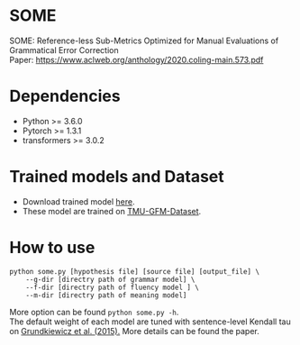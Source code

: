 # SOME
SOME: Reference-less Sub-Metrics Optimized for Manual Evaluations of Grammatical Error Correction  
Paper: https://www.aclweb.org/anthology/2020.coling-main.573.pdf

# Dependencies
- Python >= 3.6.0
- Pytorch >= 1.3.1
- transformers >= 3.0.2

# Trained models and Dataset
- Download trained model [here](https://drive.google.com/file/d/1uoAReQK3f5g9CEy8rV4haSzXll8NqVHW/view?usp=sharing).
- These model are trained on [TMU-GFM-Dataset](https://github.com/tmu-nlp/TMU-GFM-Dataset).

# How to use

```
python some.py [hypothesis file] [source file] [output_file] \
    --g-dir [directry path of grammar model] \
    --f-dir [directry path of fluency model ] \
    --m-dir [directry path of meaning model]
```
More option can be found ```python some.py -h```.  
The default weight of each model are tuned with sentence-level Kendall tau on [Grundkiewicz et al. (2015).](https://www.aclweb.org/anthology/D15-1)
More details can be found the paper.
